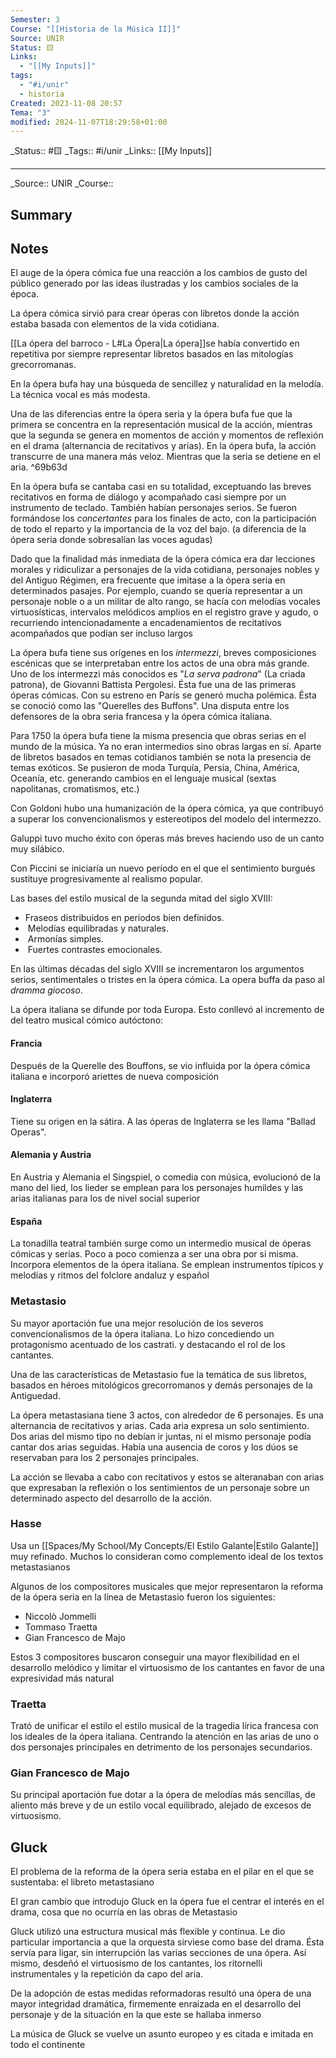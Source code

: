 ```yaml
---
Semester: 3
Course: "[[Historia de la Música II]]"
Source: UNIR
Status: 🟨
Links:
  - "[[My Inputs]]"
tags:
  - "#i/unir"
  - historia
Created: 2023-11-08 20:57
Tema: "3"
modified: 2024-11-07T18:29:58+01:00
---
```

\_Status:: #🟨 
\_Tags::  #i/unir
\_Links::  [[My Inputs]]
___

\_Source:: UNIR 
\_Course:: 

## Summary

## Notes

El auge de la ópera cómica fue una reacción a los cambios de gusto del público generado por las ideas ilustradas y los cambios sociales de la época.

La ópera cómica sirvió para crear óperas con libretos donde la acción estaba basada con elementos de la vida cotidiana.

[[La ópera del barroco - L#La Ópera|La ópera]]se había convertido en repetitiva por siempre representar libretos basados en las mitologías grecorromanas.

En la ópera bufa hay una búsqueda de sencillez y naturalidad en la melodía. La técnica vocal es más modesta.

Una de las diferencias entre la ópera seria y la ópera bufa fue que la primera se concentra en la representación musical de la acción, mientras que la segunda se genera en momentos de acción y momentos de reflexión en el drama (alternancia de recitativos y arias). En la ópera bufa, la acción transcurre de una manera más veloz. Mientras que la seria se detiene en el aria. ^69b63d

En la ópera bufa se cantaba casi en su totalidad, exceptuando las breves recitativos en forma de diálogo y acompañado casi siempre por un instrumento de teclado. También habían personajes serios. Se fueron formándose los *concertantes* para los finales de acto, con la participación de todo el reparto y la importancia de la voz del bajo. (a diferencia de la ópera seria donde sobresalían las voces agudas)

Dado que la finalidad más inmediata de la ópera cómica era dar lecciones morales y ridiculizar a personajes de la vida cotidiana, personajes nobles y del Antiguo Régimen, era frecuente que imitase a la ópera seria en determinados pasajes. Por ejemplo, cuando se quería representar a un personaje noble o a un militar de alto rango, se hacía con melodías vocales virtuosísticas, intervalos melódicos amplios en el registro grave y agudo, o recurriendo intencionadamente a encadenamientos de recitativos acompañados que podían ser incluso largos

La ópera bufa tiene sus orígenes en los *intermezzi*, breves composiciones escénicas que se interpretaban entre los actos de una obra más grande. Uno de los intermezzi más conocidos es "*La serva padrona*" (La criada patrona), de Giovanni Battista Pergolesi. Ésta fue una de las primeras óperas cómicas. Con su estreno en París se generó mucha polémica. Ésta se conoció como las "Querelles des Buffons". Una disputa entre los defensores de la obra seria francesa y la ópera cómica italiana.

Para 1750 la ópera bufa tiene la misma presencia que obras serias en el mundo de la música. Ya no eran intermedios sino obras largas en sí. Aparte de libretos basados en temas cotidianos también se nota la presencia de temas exóticos. Se pusieron de moda Turquía, Persia, China, América, Oceanía, etc. generando cambios en el lenguaje musical (sextas napolitanas, cromatismos, etc.)

Con Goldoni hubo una humanización de la ópera cómica, ya que contribuyó a superar los convencionalismos y estereotipos del modelo del intermezzo.

Galuppi tuvo mucho éxito con óperas más breves haciendo uso de un canto muy silábico.

Con Piccini se iniciaría un nuevo período en el que el sentimiento burgués sustituye progresivamente al realismo popular.

Las bases del estilo musical de la segunda mitad del siglo XVIII:
-  Fraseos distribuidos en períodos bien definidos.
-  Melodías equilibradas y naturales.
-  Armonías simples.
-  Fuertes contrastes emocionales.

En las últimas décadas del siglo XVIII se incrementaron los argumentos serios, sentimentales o tristes en la ópera cómica. La opera buffa da paso al *dramma giocoso*.

La ópera italiana se difunde por toda Europa. Esto conllevó al incremento de del teatro musical cómico autóctono:

#### Francia
Después de la Querelle des Bouffons, se vio influida por la ópera cómica italiana e incorporó ariettes de nueva composición

#### Inglaterra
Tiene su origen en la sátira. A las óperas de Inglaterra se les llama "Ballad Operas". 

#### Alemania y Austria
En Austria y Alemania el Singspiel, o comedia con música, evolucionó de la mano del lied, los lieder se emplean para los personajes humildes y las arias italianas para los de nivel social superior

#### España
La tonadilla teatral también surge como un intermedio musical de óperas cómicas y serias. Poco a poco comienza a ser una obra por si misma. Incorpora elementos de la ópera italiana. Se emplean instrumentos típicos y melodías y ritmos del folclore andaluz y español

### Metastasio
Su mayor aportación fue una mejor resolución de los severos convencionalismos de la ópera italiana. Lo hizo concediendo un protagonismo acentuado de los castrati. y destacando el rol de los cantantes.

Una de las características de Metastasio fue la temática de sus libretos, basados en héroes mitológicos grecorromanos y demás personajes de la Antiguedad.

La ópera metastasiana tiene 3 actos, con alrededor de 6 personajes. Es una alternancia de recitativos y arias. Cada aria expresa un solo sentimiento. Dos arias del mismo tipo no debían ir juntas, ni el mismo personaje podía cantar dos arias seguidas. Había una ausencia de coros y los dúos se reservaban para los 2 personajes principales.

La acción se llevaba a cabo con recitativos y estos se alteranaban con arias que expresaban la reflexión o los sentimientos de un personaje sobre un determinado aspecto del desarrollo de la acción.

### Hasse
Usa un [[Spaces/My School/My Concepts/El Estilo Galante|Estilo Galante]] muy refinado. Muchos lo consideran como complemento ideal de los textos metastasianos

Algunos de los compositores musicales que mejor representaron la reforma de la ópera seria en la línea de Metastasio fueron los siguientes:
- Niccolò Jommelli
- Tommaso Traetta
- Gian Francesco de Majo

Estos 3 compositores buscaron conseguir una mayor flexibilidad en el desarrollo melódico y limitar el virtuosismo de los cantantes en favor de una expresividad más natural

### Traetta
Trató de unificar el estilo el estilo musical de la tragedia lírica francesa con los ideales de la ópera italiana. Centrando la atención en las arias de uno o dos personajes principales en detrimento de los personajes secundarios.


### Gian Francesco de Majo
Su principal aportación fue dotar a la ópera de melodías más sencillas, de aliento más breve y de un estilo vocal equilibrado, alejado de excesos de virtuosismo.

## Gluck

El problema de la reforma de la ópera seria estaba en el pilar en el que se sustentaba: el libreto metastasiano

El gran cambio que introdujo Gluck en la ópera fue el centrar el interés en el drama, cosa que no ocurría en las obras de Metastasio

Gluck utilizó una estructura musical más flexible y continua. Le dio particular importancia a que la orquesta sirviese como base del drama. Ésta servía para ligar, sin interrupción las varias secciones de una ópera. Así mismo, desdeñó el virtuosismo de los cantantes, los ritornelli instrumentales y la repetición da capo del aria.

De la adopción de estas medidas reformadoras resultó una ópera de una mayor integridad dramática, firmemente enraizada en el desarrollo del personaje y de la situación en la que este se hallaba inmerso

La música de Gluck se vuelve un asunto europeo y es citada e imitada en todo el continente








































































